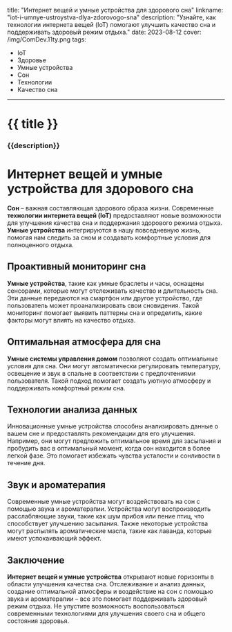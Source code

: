 title: "Интернет вещей и умные устройства для здорового сна"
linkname: "iot-i-umnye-ustroystva-dlya-zdorovogo-sna"
description: "Узнайте, как технологии интернета вещей (IoT) помогают улучшить качество сна и поддерживать здоровый режим отдыха."
date: 2023-08-12
cover: /img/ComDev.11ty.png
tags:
 - IoT
 - Здоровье
 - Умные устройства
 - Сон
 - Технологии
 - Качество сна
---
# {{ title }}
### {{description}}

# Интернет вещей и умные устройства для здорового сна

**Сон** – важная составляющая здорового образа жизни. Современные **технологии интернета вещей (IoT)** предоставляют новые возможности для улучшения качества сна и поддержания здорового режима отдыха. **Умные устройства** интегрируются в нашу повседневную жизнь, помогая нам следить за сном и создавать комфортные условия для полноценного отдыха.

## Проактивный мониторинг сна

**Умные устройства**, такие как умные браслеты и часы, оснащены сенсорами, которые могут отслеживать качество и длительность сна. Эти данные передаются на смартфон или другое устройство, где пользователь может проанализировать свои сновидения. Такой мониторинг помогает выявить паттерны сна и определить, какие факторы могут влиять на качество отдыха.

## Оптимальная атмосфера для сна

**Умные системы управления домом** позволяют создать оптимальные условия для сна. Они могут автоматически регулировать температуру, освещение и звук в спальне в соответствии с предпочтениями пользователя. Такой подход помогает создать уютную атмосферу и поддерживать комфортный режим сна.

## Технологии анализа данных

Инновационные умные устройства способны анализировать данные о вашем сне и предоставлять рекомендации для его улучшения. Например, они могут предложить оптимальное время для засыпания и пробудить вас в оптимальный момент, когда сон находится в более легкой фазе. Это помогает избежать чувства усталости и сонливости в течение дня.

## Звук и ароматерапия

Современные умные устройства могут воздействовать на сон с помощью звука и ароматерапии. Устройства могут воспроизводить расслабляющие звуки, такие как шум прибоя или пение птиц, что способствует улучшению засыпания. Также некоторые устройства могут распылять ароматические масла, такие как лаванда, которые имеют успокаивающий эффект.

## Заключение

**Интернет вещей и умные устройства** открывают новые горизонты в области улучшения качества сна. Отслеживание и анализ данных, создание оптимальной атмосферы и воздействие на сон с помощью звука и ароматерапии – все это помогает поддерживать здоровый режим отдыха. Не упустите возможность воспользоваться современными технологиями для улучшения своего сна и общего состояния здоровья.

